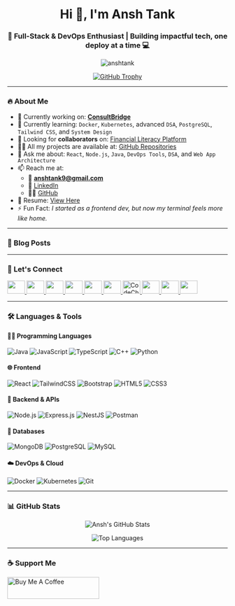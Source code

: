 <h1 align="center">Hi 👋, I'm Ansh Tank</h1>
<h3 align="center">🚀 Full-Stack & DevOps Enthusiast | Building impactful tech, one deploy at a time 💻</h3>

<p align="center">
  <img src="https://komarev.com/ghpvc/?username=anshtank&label=Profile%20Views&color=0e75b6&style=flat" alt="anshtank" />
</p>

<p align="center">
  <a href="https://github.com/ryo-ma/github-profile-trophy"><img src="https://github-profile-trophy.vercel.app/?username=anshtank&theme=onedark&row=2&column=3" alt="GitHub Trophy" /></a>
</p>

---

### 🔥 About Me

- 🔭 Currently working on: [**ConsultBridge**](https://github.com/AnshTank/ConsultBridge)
- 🌱 Currently learning: `Docker`, `Kubernetes`, advanced `DSA`, `PostgreSQL`, `Tailwind CSS`, and `System Design`
- 🤝 Looking for **collaborators** on: [Financial Literacy Platform](https://github.com/AnshTank/financial-literacy-platform)
- 👨‍💻 All my projects are available at: [GitHub Repositories](https://github.com/AnshTank?tab=repositories)
- 💬 Ask me about: `React`, `Node.js`, `Java`, `DevOps Tools`, `DSA`, and `Web App Architecture`
- 📫 Reach me at:
  - 📧 **anshtank9@gmail.com**
  - 🔗 [LinkedIn](https://linkedin.com/in/anshtank9)
  - 🧑‍💻 [GitHub](https://github.com/AnshTank)
- 📄 Resume: [View Here](https://tinyurl.com/2ty797tx)
- ⚡ Fun Fact: *I started as a frontend dev, but now my terminal feels more like home.*

---

### 🧠 Blog Posts
<!-- BLOG-POST-LIST:START -->
<!-- BLOG-POST-LIST:END -->

---

### 🤝 Let's Connect

<p align="left">
  <a href="https://dev.to/ansh_tankat_f96713e94948" target="_blank">
    <img src="https://raw.githubusercontent.com/rahuldkjain/github-profile-readme-generator/master/src/images/icons/Social/devto.svg" height="30" width="40" />
  </a>
  <a href="https://linkedin.com/in/anshtank9" target="_blank">
    <img src="https://raw.githubusercontent.com/rahuldkjain/github-profile-readme-generator/master/src/images/icons/Social/linked-in-alt.svg" height="30" width="40" />
  </a>
  <a href="https://stackoverflow.com/users/22197903" target="_blank">
    <img src="https://raw.githubusercontent.com/rahuldkjain/github-profile-readme-generator/master/src/images/icons/Social/stack-overflow.svg" height="30" width="40" />
  </a>
  <a href="https://kaggle.com/anshtank" target="_blank">
    <img src="https://raw.githubusercontent.com/rahuldkjain/github-profile-readme-generator/master/src/images/icons/Social/kaggle.svg" height="30" width="40" />
  </a>
  <a href="https://instagram.com/mr._a_n_s_h_" target="_blank">
    <img src="https://raw.githubusercontent.com/rahuldkjain/github-profile-readme-generator/master/src/images/icons/Social/instagram.svg" height="30" width="40" />
  </a>
  <a href="https://medium.com/@anshtank9" target="_blank">
    <img src="https://raw.githubusercontent.com/rahuldkjain/github-profile-readme-generator/master/src/images/icons/Social/medium.svg" height="30" width="40" />
  </a>
  <a href="https://www.codechef.com/users/holy_sand_38" target="_blank">
    <img src="https://cdn.jsdelivr.net/npm/simple-icons@v5/icons/codechef.svg" height="30" width="40" alt="CodeChef" />
  </a>
  <a href="https://www.hackerrank.com/profile/anshtank9" target="_blank">
    <img src="https://raw.githubusercontent.com/rahuldkjain/github-profile-readme-generator/master/src/images/icons/Social/hackerrank.svg" height="30" width="40" />
  </a>
  <a href="https://codeforces.com/profile/anshtank9" target="_blank">
    <img src="https://raw.githubusercontent.com/rahuldkjain/github-profile-readme-generator/master/src/images/icons/Social/codeforces.svg" height="30" width="40" />
  </a>
  <a href="https://leetcode.com/u/anshtank/" target="_blank">
    <img src="https://raw.githubusercontent.com/rahuldkjain/github-profile-readme-generator/master/src/images/icons/Social/leet-code.svg" height="30" width="40" />
  </a>
</p>

---

### 🛠️ Languages & Tools

<!-- Grouped visually by development areas -->

#### 👨‍💻 Programming Languages
![Java](https://img.shields.io/badge/Java-ED8B00?style=for-the-badge&logo=java&logoColor=white)
![JavaScript](https://img.shields.io/badge/JavaScript-F7DF1E?style=for-the-badge&logo=javascript&logoColor=black)
![TypeScript](https://img.shields.io/badge/TypeScript-3178C6?style=for-the-badge&logo=typescript&logoColor=white)
![C++](https://img.shields.io/badge/C++-00599C?style=for-the-badge&logo=c%2B%2B&logoColor=white)
![Python](https://img.shields.io/badge/Python-3670A0?style=for-the-badge&logo=python&logoColor=white)

#### 🌐 Frontend
![React](https://img.shields.io/badge/React-20232a?style=for-the-badge&logo=react&logoColor=61DAFB)
![TailwindCSS](https://img.shields.io/badge/Tailwind_CSS-06B6D4?style=for-the-badge&logo=tailwind-css&logoColor=white)
![Bootstrap](https://img.shields.io/badge/Bootstrap-563d7c?style=for-the-badge&logo=bootstrap&logoColor=white)
![HTML5](https://img.shields.io/badge/HTML5-e34c26?style=for-the-badge&logo=html5&logoColor=white)
![CSS3](https://img.shields.io/badge/CSS3-264de4?style=for-the-badge&logo=css3&logoColor=white)

#### 🧩 Backend & APIs
![Node.js](https://img.shields.io/badge/Node.js-339933?style=for-the-badge&logo=node.js&logoColor=white)
![Express.js](https://img.shields.io/badge/Express.js-404D59?style=for-the-badge)
![NestJS](https://img.shields.io/badge/NestJS-E0234E?style=for-the-badge&logo=nestjs&logoColor=white)
![Postman](https://img.shields.io/badge/Postman-FF6C37?style=for-the-badge&logo=postman&logoColor=white)

#### 💾 Databases
![MongoDB](https://img.shields.io/badge/MongoDB-4EA94B?style=for-the-badge&logo=mongodb&logoColor=white)
![PostgreSQL](https://img.shields.io/badge/PostgreSQL-336791?style=for-the-badge&logo=postgresql&logoColor=white)
![MySQL](https://img.shields.io/badge/MySQL-005C84?style=for-the-badge&logo=mysql&logoColor=white)

#### ☁️ DevOps & Cloud
![Docker](https://img.shields.io/badge/Docker-2496ED?style=for-the-badge&logo=docker&logoColor=white)
![Kubernetes](https://img.shields.io/badge/Kubernetes-326CE5?style=for-the-badge&logo=kubernetes&logoColor=white)
![Git](https://img.shields.io/badge/Git-F05032?style=for-the-badge&logo=git&logoColor=white)

---

### 📊 GitHub Stats

<p align="center">
  <img src="https://github-readme-stats.vercel.app/api?username=anshtank&show_icons=true&locale=en&theme=radical" alt="Ansh's GitHub Stats" />
</p>
<p align="center">
  <img src="https://github-readme-stats.vercel.app/api/top-langs?username=anshtank&show_icons=true&locale=en&layout=compact&theme=radical" alt="Top Languages" />
</p>

---

### ☕ Support Me

<p><a href="https://www.buymeacoffee.com/anshtank9y"> <img src="https://cdn.buymeacoffee.com/buttons/v2/default-yellow.png" height="50" width="210" alt="Buy Me A Coffee" /></a></p>
